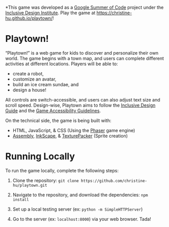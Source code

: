 *This game was developed as a [Google Summer of Code](https://summerofcode.withgoogle.com/) project under the [Inclusive Design Institute](https://inclusivedesign.ca/). Play the game at https://christine-hu.github.io/playtown/!

# Playtown!

“Playtown!” is a web game for kids to discover and personalize their own world. The game begins with a town map, and users can complete different activities at different locations. Players will be able to: 
- create a robot,
- customize an avatar,
- build an ice cream sundae, and
- design a house!

All controls are switch-accessible, and users can also adjust text size and scroll speed. Design-wise, Playtown aims to follow the [Inclusive Design Guide](https://guide.inclusivedesign.ca/index.html) and the [Game Accessibility Guidelines](http://gameaccessibilityguidelines.com/full-list/).


On the technical side, the game is being built with:
- HTML, JavaScript, & CSS (Using the [Phaser](http://phaser.io/) game engine)
- [Assembly](http://assemblyapp.co/), [InkScape](https://inkscape.org/en/), & [TexturePacker](https://www.codeandweb.com/texturepacker) (Sprite creation)

# Running Locally
To run the game locally, complete the following steps: 

1. Clone the repository: `git clone https://github.com/christine-hu/playtown.git` 

2. Navigate to the repository, and download the dependencies: `npm install`

3. Set up a local testing server (ex: `python -m SimpleHTTPServer`)

4. Go to the server (ex: `localhost:8000`) via your web browser. Tada!
